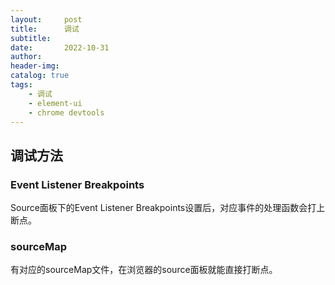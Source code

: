 ```yaml
---
layout:     post
title:      调试
subtitle:   
date:       2022-10-31
author:     
header-img: 
catalog: true
tags:
    - 调试
    - element-ui
    - chrome devtools
---
```

## 调试方法
### Event Listener Breakpoints
Source面板下的Event Listener Breakpoints设置后，对应事件的处理函数会打上断点。
### sourceMap
有对应的sourceMap文件，在浏览器的source面板就能直接打断点。

